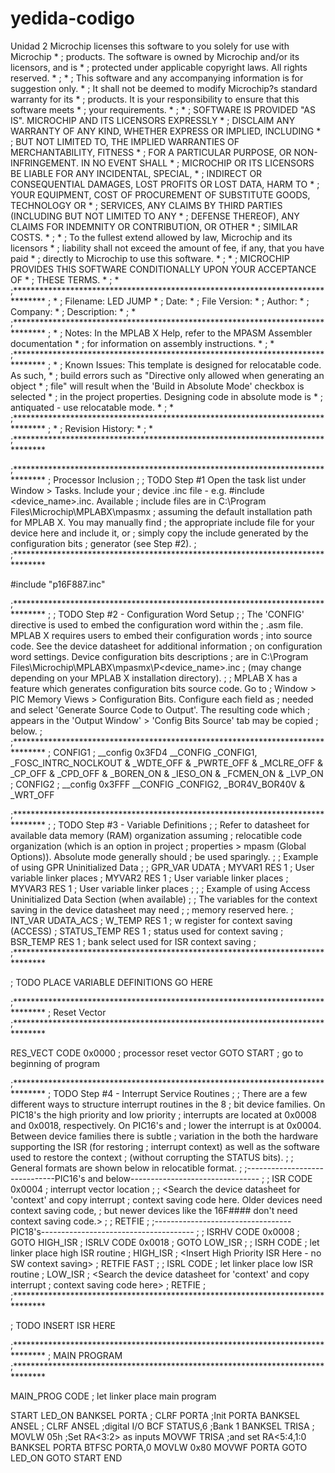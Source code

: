 # yedida-codigo
Unidad 2
Microchip licenses this software to you solely for use with Microchip     *
;    products. The software is owned by Microchip and/or its licensors, and is *
;    protected under applicable copyright laws.  All rights reserved.          *
;                                                                              *
;    This software and any accompanying information is for suggestion only.    *
;    It shall not be deemed to modify Microchip?s standard warranty for its    *
;    products.  It is your responsibility to ensure that this software meets   *
;    your requirements.                                                        *
;                                                                              *
;    SOFTWARE IS PROVIDED "AS IS".  MICROCHIP AND ITS LICENSORS EXPRESSLY      *
;    DISCLAIM ANY WARRANTY OF ANY KIND, WHETHER EXPRESS OR IMPLIED, INCLUDING  *
;    BUT NOT LIMITED TO, THE IMPLIED WARRANTIES OF MERCHANTABILITY, FITNESS    *
;    FOR A PARTICULAR PURPOSE, OR NON-INFRINGEMENT. IN NO EVENT SHALL          *
;    MICROCHIP OR ITS LICENSORS BE LIABLE FOR ANY INCIDENTAL, SPECIAL,         *
;    INDIRECT OR CONSEQUENTIAL DAMAGES, LOST PROFITS OR LOST DATA, HARM TO     *
;    YOUR EQUIPMENT, COST OF PROCUREMENT OF SUBSTITUTE GOODS, TECHNOLOGY OR    *
;    SERVICES, ANY CLAIMS BY THIRD PARTIES (INCLUDING BUT NOT LIMITED TO ANY   *
;    DEFENSE THEREOF), ANY CLAIMS FOR INDEMNITY OR CONTRIBUTION, OR OTHER      *
;    SIMILAR COSTS.                                                            *
;                                                                              *
;    To the fullest extend allowed by law, Microchip and its licensors         *
;    liability shall not exceed the amount of fee, if any, that you have paid  *
;    directly to Microchip to use this software.                               *
;                                                                              *
;    MICROCHIP PROVIDES THIS SOFTWARE CONDITIONALLY UPON YOUR ACCEPTANCE OF    *
;    THESE TERMS.                                                              *
;                                                                              *
;*******************************************************************************
;                                                                              *
;    Filename: LED JUMP                                                             *
;    Date:                                                                     *
;    File Version:                                                             *
;    Author:                                                                   *
;    Company:                                                                  *
;    Description:                                                              *
;                                                                              *
;*******************************************************************************
;                                                                              *
;    Notes: In the MPLAB X Help, refer to the MPASM Assembler documentation    *
;    for information on assembly instructions.                                 *
;                                                                              *
;*******************************************************************************
;                                                                              *
;    Known Issues: This template is designed for relocatable code.  As such,   *
;    build errors such as "Directive only allowed when generating an object    *
;    file" will result when the 'Build in Absolute Mode' checkbox is selected  *
;    in the project properties.  Designing code in absolute mode is            *
;    antiquated - use relocatable mode.                                        *
;                                                                              *
;*******************************************************************************
;                                                                              *
;    Revision History:                                                         *
;                                                                              *
;*******************************************************************************



;*******************************************************************************
; Processor Inclusion
;
; TODO Step #1 Open the task list under Window > Tasks.  Include your
; device .inc file - e.g. #include <device_name>.inc.  Available
; include files are in C:\Program Files\Microchip\MPLABX\mpasmx
; assuming the default installation path for MPLAB X.  You may manually find
; the appropriate include file for your device here and include it, or
; simply copy the include generated by the configuration bits
; generator (see Step #2).
;
;*******************************************************************************

#include "p16F887.inc"

;*******************************************************************************
;
; TODO Step #2 - Configuration Word Setup
;
; The 'CONFIG' directive is used to embed the configuration word within the
; .asm file. MPLAB X requires users to embed their configuration words
; into source code.  See the device datasheet for additional information
; on configuration word settings.  Device configuration bits descriptions
; are in C:\Program Files\Microchip\MPLABX\mpasmx\P<device_name>.inc
; (may change depending on your MPLAB X installation directory).
;
; MPLAB X has a feature which generates configuration bits source code.  Go to
; Window > PIC Memory Views > Configuration Bits.  Configure each field as
; needed and select 'Generate Source Code to Output'.  The resulting code which
; appears in the 'Output Window' > 'Config Bits Source' tab may be copied
; below.
;
;*******************************************************************************
; CONFIG1
; __config 0x3FD4
 __CONFIG _CONFIG1, _FOSC_INTRC_NOCLKOUT & _WDTE_OFF & _PWRTE_OFF & _MCLRE_OFF & _CP_OFF & _CPD_OFF & _BOREN_ON & _IESO_ON & _FCMEN_ON & _LVP_ON
; CONFIG2
; __config 0x3FFF
 __CONFIG _CONFIG2, _BOR4V_BOR40V & _WRT_OFF


;*******************************************************************************
;
; TODO Step #3 - Variable Definitions
;
; Refer to datasheet for available data memory (RAM) organization assuming
; relocatible code organization (which is an option in project
; properties > mpasm (Global Options)).  Absolute mode generally should
; be used sparingly.
;
; Example of using GPR Uninitialized Data
;
;   GPR_VAR        UDATA
;   MYVAR1         RES        1      ; User variable linker places
;   MYVAR2         RES        1      ; User variable linker places
;   MYVAR3         RES        1      ; User variable linker places
;
;   ; Example of using Access Uninitialized Data Section (when available)
;   ; The variables for the context saving in the device datasheet may need
;   ; memory reserved here.
;   INT_VAR        UDATA_ACS
;   W_TEMP         RES        1      ; w register for context saving (ACCESS)
;   STATUS_TEMP    RES        1      ; status used for context saving
;   BSR_TEMP       RES        1      ; bank select used for ISR context saving
;
;*******************************************************************************

; TODO PLACE VARIABLE DEFINITIONS GO HERE

;*******************************************************************************
; Reset Vector
;*******************************************************************************

RES_VECT  CODE    0x0000            ; processor reset vector
    GOTO    START                   ; go to beginning of program

;*******************************************************************************
; TODO Step #4 - Interrupt Service Routines
;
; There are a few different ways to structure interrupt routines in the 8
; bit device families.  On PIC18's the high priority and low priority
; interrupts are located at 0x0008 and 0x0018, respectively.  On PIC16's and
; lower the interrupt is at 0x0004.  Between device families there is subtle
; variation in the both the hardware supporting the ISR (for restoring
; interrupt context) as well as the software used to restore the context
; (without corrupting the STATUS bits).
;
; General formats are shown below in relocatible format.
;
;------------------------------PIC16's and below--------------------------------
;
; ISR       CODE    0x0004           ; interrupt vector location
;
;     <Search the device datasheet for 'context' and copy interrupt
;     context saving code here.  Older devices need context saving code,
;     but newer devices like the 16F#### don't need context saving code.>
;
;     RETFIE
;
;----------------------------------PIC18's--------------------------------------
;
; ISRHV     CODE    0x0008
;     GOTO    HIGH_ISR
; ISRLV     CODE    0x0018
;     GOTO    LOW_ISR
;
; ISRH      CODE                     ; let linker place high ISR routine
; HIGH_ISR
;     <Insert High Priority ISR Here - no SW context saving>
;     RETFIE  FAST
;
; ISRL      CODE                     ; let linker place low ISR routine
; LOW_ISR
;       <Search the device datasheet for 'context' and copy interrupt
;       context saving code here>
;     RETFIE
;
;*******************************************************************************

; TODO INSERT ISR HERE

;*******************************************************************************
; MAIN PROGRAM
;*******************************************************************************

MAIN_PROG CODE                      ; let linker place main program

START
LED_ON
BANKSEL PORTA ;
CLRF PORTA ;Init PORTA
BANKSEL ANSEL ;
CLRF ANSEL ;digital I/O
BCF STATUS,6 ;Bank 1
BANKSEL TRISA ;
MOVLW 05h ;Set RA<3:2> as inputs
MOVWF TRISA ;and set RA<5:4,1:0
BANKSEL PORTA
BTFSC PORTA,0
MOVLW 0x80
MOVWF PORTA
GOTO LED_ON
GOTO START
 END
